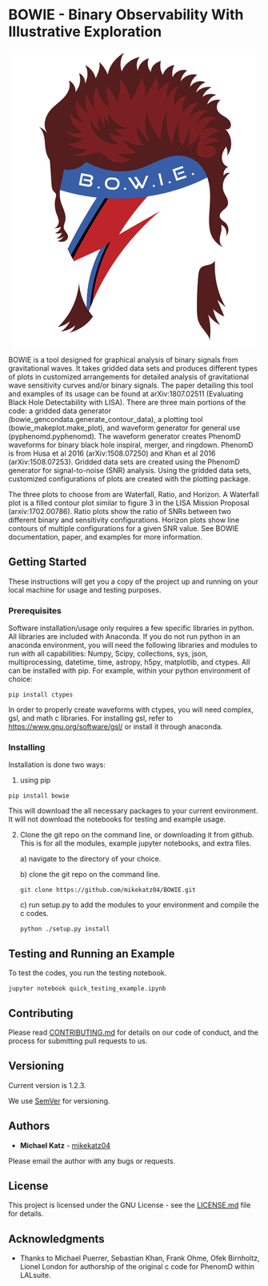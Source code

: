 # BOWIE - Binary Observability With Illustrative Exploration

<div style="text-align:center"><img src ="logo/Bowie_logo.png" /></div>

BOWIE is a tool designed for graphical analysis of binary signals from gravitational waves. It takes gridded data sets and produces different types of plots in customized arrangements for detailed analysis of gravitational wave sensitivity curves and/or binary signals. The paper detailing this tool and examples of its usage can be found at arXiv:1807.02511 (Evaluating Black Hole Detectability with LISA).  There are three main portions of the code: a gridded data generator (bowie_gencondata.generate_contour_data), a plotting tool (bowie_makeplot.make_plot), and waveform generator for general use (pyphenomd.pyphenomd). The waveform generator creates PhenomD waveforms for binary black hole inspiral, merger, and ringdown. PhenomD is from Husa et al 2016 (arXiv:1508.07250) and Khan et al 2016 (arXiv:1508.07253). Gridded data sets are created using the PhenomD generator for signal-to-noise (SNR) analysis. Using the gridded data sets, customized configurations of plots are created with the plotting package. 

The three plots to choose from are Waterfall, Ratio, and Horizon. A Waterfall plot is a filled contour plot similar to figure 3 in the LISA Mission Proposal (arxiv:1702.00786). Ratio plots show the ratio of SNRs between two different binary and sensitivity configurations. Horizon plots show line contours of multiple configurations for a given SNR value. See BOWIE documentation, paper, and examples for more information. 

## Getting Started

These instructions will get you a copy of the project up and running on your local machine for usage and testing purposes.

### Prerequisites

Software installation/usage only requires a few specific libraries in python. All libraries are included with Anaconda. If you do not run python in an anaconda environment, you  will need the following libraries and modules to run with all capabilities: Numpy, Scipy, collections, sys, json, multiprocessing, datetime, time, astropy, h5py, matplotlib, and ctypes. All can be installed with pip. For example, within your python environment of choice:

```
pip install ctypes
```
In order to properly create waveforms with ctypes, you will need complex, gsl, and math c libraries. For installing gsl, refer to https://www.gnu.org/software/gsl/ or install it through anaconda. 


### Installing

Installation is done two ways: 

1) using pip

```
pip install bowie
```
This will download the all necessary packages to your current environment. It will not download the notebooks for testing and example usage.

2) Clone the git repo on the command line, or downloading it from github. This is for all the modules, example jupyter notebooks, and extra files.

	a) navigate to the directory of your choice. 

	b) clone the git repo on the command line. 

	```
	git clone https://github.com/mikekatz04/BOWIE.git 
	```
	c) run setup.py to add the modules to your environment and compile the c codes.

	```
	python ./setup.py install
	```


## Testing and Running an Example

To test the codes, you run the testing notebook. 

```
jupyter notebook quick_testing_example.ipynb
```

## Contributing

Please read [CONTRIBUTING.md](https://gist.github.com/PurpleBooth/b24679402957c63ec426) for details on our code of conduct, and the process for submitting pull requests to us.

## Versioning

Current version is 1.2.3.

We use [SemVer](http://semver.org/) for versioning.

## Authors

* **Michael Katz** - [mikekatz04](https://github.com/mikekatz04/)

Please email the author with any bugs or requests. 

## License

This project is licensed under the GNU License - see the [LICENSE.md](LICENSE.md) file for details.

## Acknowledgments

* Thanks to Michael Puerrer, Sebastian Khan, Frank Ohme, Ofek Birnholtz, Lionel London for authorship of the original c code for PhenomD within LALsuite. 

